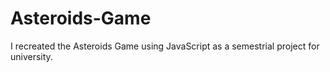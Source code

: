 # Asteroids-Game
I recreated the Asteroids Game using JavaScript as a semestrial project for university.
